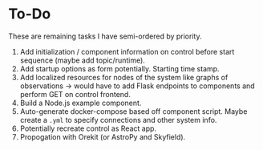 # To-Do

These are remaining tasks I have semi-ordered by priority.
1. Add initialization / component information on control before start sequence (maybe add topic/runtime).
2. Add startup options as form potentially.
Starting time stamp.
3. Add localized resources for nodes of the system like graphs of observations -> would have to add Flask endpoints to components and perform GET on control frontend.
4. Build a Node.js example component.
5. Auto-generate docker-compose based off component script. Maybe create a `.yml` to specify connections and other system info.
6. Potentially recreate control as React app.
7. Propogation with Orekit (or AstroPy and Skyfield).
